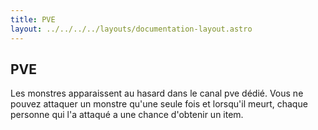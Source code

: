 ```yaml
---
title: PVE
layout: ../../../../layouts/documentation-layout.astro
---
```


## PVE
Les monstres apparaissent au hasard dans le canal pve dédié. Vous ne pouvez attaquer un monstre qu'une seule fois et lorsqu'il meurt, chaque personne qui l'a attaqué a une chance d'obtenir un item.